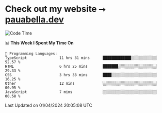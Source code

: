 # Check out my website ⭢ [pauabella.dev](https://pauabella.dev)

<!--START_SECTION:waka-->
![Code Time](http://img.shields.io/badge/Code%20Time-3%2C161%20hrs%2048%20mins-blue)

📊 **This Week I Spent My Time On** 

```text
💬 Programming Languages: 
TypeScript               11 hrs 31 mins      █████████████░░░░░░░░░░░░   52.57 % 
HTML                     6 hrs 25 mins       ███████░░░░░░░░░░░░░░░░░░   29.33 % 
CSS                      3 hrs 33 mins       ████░░░░░░░░░░░░░░░░░░░░░   16.25 % 
Other                    12 mins             ░░░░░░░░░░░░░░░░░░░░░░░░░   00.95 % 
JavaScript               7 mins              ░░░░░░░░░░░░░░░░░░░░░░░░░   00.58 % 
```


 Last Updated on 01/04/2024 20:05:08 UTC
<!--END_SECTION:waka-->
